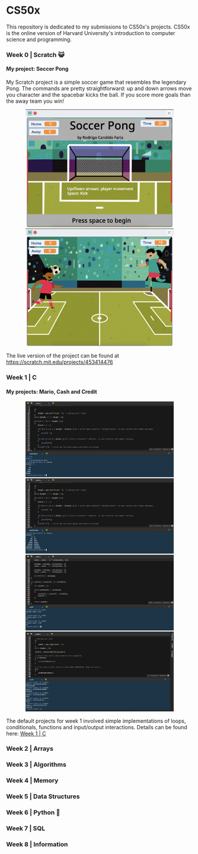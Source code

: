 # CS50x

This repository is dedicated to my submissions to CS50x's projects. CS50x is the online version of Harvard University's introduction to computer science and programming.

### Week 0 | Scratch 😺

#### My project: Soccer Pong

My Scratch project is a simple soccer game that resembles the legendary Pong. The commands are pretty straightforward: up and down arrows move you character and the spacebar kicks the ball. If you score more goals than the away team you win!

<p align="center">
  <img src="https://raw.githubusercontent.com/rfaria/CS50x/main/Week%200%20%7C%20Scratch/soccer_pong_1.png" width="400" title="Soccer Pong | CS50x">
  <img src="https://raw.githubusercontent.com/rfaria/CS50x/main/Week%200%20%7C%20Scratch/soccer_pong_2.png" width="400" title="Soccer Pong | CS50x">
</p>

The live version of the project can be found at https://scratch.mit.edu/projects/453414476

### Week 1 | C

#### My projects: Mario, Cash and Credit

<p align="center">
  <img src="https://github.com/rfaria/CS50x/blob/main/Week%201%20%7C%20C/mario-less.png" width="400" title="Mario Less | CS50x">
  <img src="https://github.com/rfaria/CS50x/blob/main/Week%201%20%7C%20C/mario-more.png" width="400" title="Mario More | CS50x">
  <img src="https://github.com/rfaria/CS50x/blob/main/Week%201%20%7C%20C/cash.png" width="400" title="Cash | CS50x">
  <img src="https://github.com/rfaria/CS50x/blob/main/Week%201%20%7C%20C/credit.png" width="400" title="Credit | CS50x">
</p>

The default projects for week 1 involved simple implementations of loops, conditionals, functions and input/output interactions. Details can be found here: [Week 1 | C](https://github.com/rfaria/CS50x/tree/main/Week%201%20%7C%20C "Week 1 | C")

### Week 2 | Arrays
### Week 3 | Algorithms
### Week 4 | Memory
### Week 5 | Data Structures
### Week 6 | Python 🐍
### Week 7 | SQL
### Week 8 | Information

